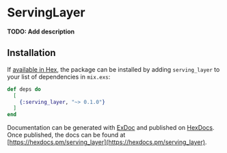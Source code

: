 # ServingLayer

**TODO: Add description**

## Installation

If [available in Hex](https://hex.pm/docs/publish), the package can be installed
by adding `serving_layer` to your list of dependencies in `mix.exs`:

```elixir
def deps do
  [
    {:serving_layer, "~> 0.1.0"}
  ]
end
```

Documentation can be generated with [ExDoc](https://github.com/elixir-lang/ex_doc)
and published on [HexDocs](https://hexdocs.pm). Once published, the docs can
be found at [https://hexdocs.pm/serving_layer](https://hexdocs.pm/serving_layer).

